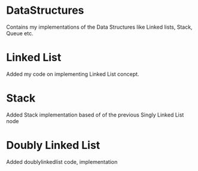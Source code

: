 # DataStructures
Contains my implementations of the Data Structures like Linked lists, Stack, Queue etc.

# Linked List
Added my code on implementing Linked List concept.

# Stack
Added Stack implementation based of of the previous Singly Linked List node

# Doubly Linked List
Added doublylinkedlist code, implementation
